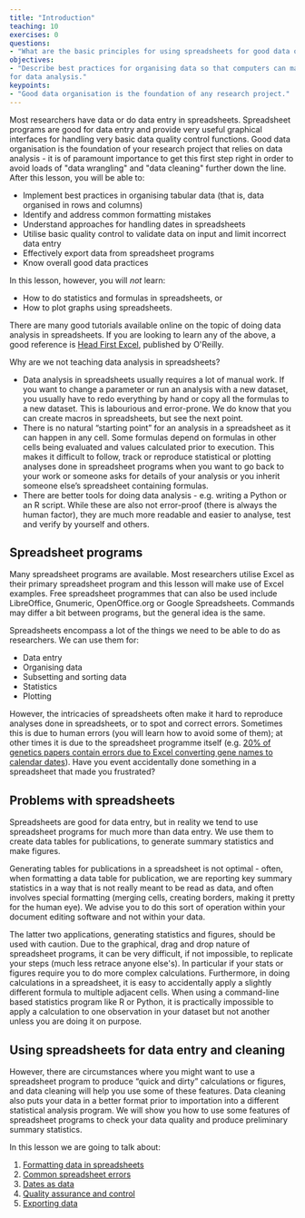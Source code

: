 ```yaml
---
title: "Introduction"
teaching: 10
exercises: 0
questions:
- "What are the basic principles for using spreadsheets for good data organisation?"
objectives:
- "Describe best practices for organising data so that computers can make the best use of it 
for data analysis."
keypoints:
- "Good data organisation is the foundation of any research project."
---
```


Most researchers have data or do data entry in
spreadsheets. Spreadsheet programs are good for data entry and provide very useful graphical
interfaces for handling very basic data quality control functions. 
Good data organisation is the foundation of your research project that relies on data analysis - it is of paramount
importance to get this first step right in order to avoid loads of "data wrangling" and "data cleaning" 
further down the line. After this lesson, you will be able to:
- Implement best practices in organising tabular data (that is, data organised in rows and columns) 
- Identify and address common formatting mistakes
- Understand approaches for handling dates in spreadsheets
- Utilise basic quality control to validate data on input and limit incorrect data entry
- Effectively export data from spreadsheet programs
- Know overall good data practices

In this lesson, however, you will *not* learn:
- How to do statistics and formulas in spreadsheets, or
- How to plot graphs using spreadsheets. 

There are many good tutorials available online on the topic of doing data analysis in spreadsheets. If you are looking 
to learn any of the above, a good reference is [Head First Excel](https://www.amazon.com/Head-First-Excel-learners-spreadsheets/dp/0596807694/ref=sr_1_1?ie=UTF8&qid=1491594584&sr=8-1&keywords=head+first+excel), published by O'Reilly.
 
Why are we not teaching data analysis in spreadsheets?

- Data analysis in spreadsheets usually requires a lot of manual work. If you want to change a parameter or run an analysis with a new dataset, you usually have to redo everything by hand or copy all the formulas to a new dataset. This is labourious and error-prone. We do know that you can create macros in spreadsheets, but see the next point.
- There is no natural “starting point” for an analysis in a spreadsheet as it can happen in any cell. Some formulas depend on formulas in other cells being evaluated and values calculated prior to execution. This makes it difficult to follow, track or reproduce statistical or plotting analyses done in spreadsheet programs when you want to go back to your work or someone asks for details of your analysis or you inherit someone else’s spreadsheet containing formulas.
- There are better tools for doing data analysis - e.g. writing a Python or an R script. While these are also not error-proof (there is always the human factor), they are much more readable and easier to analyse, test and verify by yourself and others.

## Spreadsheet programs

Many spreadsheet programs are available. Most researchers utilise Excel as their primary spreadsheet program and this lesson will make use of Excel examples. Free spreadsheet programmes that can also be used include LibreOffice, Gnumeric, OpenOffice.org or Google Spreadsheets. Commands may differ a bit between programs, but the general idea
is the same.

Spreadsheets encompass a lot of the things we need
to be able to do as researchers. We can use them for:

- Data entry
- Organising data
- Subsetting and sorting data
- Statistics
- Plotting

However, the intricacies of spreadsheets often make it hard to reproduce analyses done in spreadsheets, or to
spot and correct errors. Sometimes this is due to human errors (you will learn how to avoid some of them); 
at other times it is due to the spreadsheet programme itself (e.g. [20% of genetics papers contain errors due to Excel converting gene names to calendar dates](https://www.theverge.com/2020/8/6/21355674/human-genes-rename-microsoft-excel-misreading-dates)). 
Have you event accidentally done something in a spreadsheet that made you frustrated?  

## Problems with spreadsheets

Spreadsheets are good for data entry, but in reality we tend to
use spreadsheet programs for much more than data entry. We use them
to create data tables for publications, to generate summary
statistics and make figures.

Generating tables for publications in a spreadsheet is not
optimal - often, when formatting a data table for publication, we are
reporting key summary statistics in a way that is not really meant to
be read as data, and often involves special formatting
(merging cells, creating borders, making it pretty for the human eye). We advise you to
do this sort of operation within your document editing software and not within your data.

The latter two applications, generating statistics and figures, should 
be used with caution. Due to the graphical, drag and drop nature of 
spreadsheet programs, it can be very difficult, if not impossible, to 
replicate your steps (much less retrace anyone else's). In particular if your 
stats or figures require you to do more complex calculations. Furthermore, 
in doing calculations in a spreadsheet, it is easy to accidentally apply a 
slightly different formula to multiple adjacent cells. When using a 
command-line based statistics program like R or Python, it is practically 
impossible to apply a calculation to one observation in your 
dataset but not another unless you are doing it on purpose. 

## Using spreadsheets for data entry and cleaning

However, there are circumstances where you might want to use a spreadsheet 
program to produce “quick and dirty” calculations or figures, and data 
cleaning will help you use some of these features. Data cleaning also
puts your data in a better format prior to importation into a different 
statistical analysis program. We will show you how to use some features of 
spreadsheet programs to check your data quality and produce 
preliminary summary statistics.

In this lesson we are going to talk about:

1. [Formatting data in spreadsheets](../01-format-data/)
2. [Common spreadsheet errors](../02-common-mistakes/)
3. [Dates as data](../03-dates-as-data/)
4. [Quality assurance and control](../04-quality-control/)
5. [Exporting data](../05-exporting-data/)
